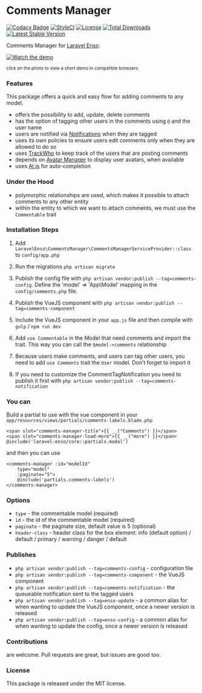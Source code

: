 <!--h-->
# Comments Manager

[![Codacy Badge](https://api.codacy.com/project/badge/Grade/d96ab52d782d46b9a94e00ea6059b34c)](https://www.codacy.com/app/laravel-enso/CommentsManager?utm_source=github.com&utm_medium=referral&utm_content=laravel-enso/CommentsManager&utm_campaign=badger)
[![StyleCI](https://styleci.io/repos/85583597/shield?branch=master)](https://styleci.io/repos/85583597)
[![License](https://poser.pugx.org/laravel-enso/commentsmanager/license)](https://https://packagist.org/packages/laravel-enso/commentsmanager)
[![Total Downloads](https://poser.pugx.org/laravel-enso/commentsmanager/downloads)](https://packagist.org/packages/laravel-enso/commentsmanager)
[![Latest Stable Version](https://poser.pugx.org/laravel-enso/commentsmanager/version)](https://packagist.org/packages/laravel-enso/commentsmanager)
<!--/h-->

Comments Manager for [Laravel Enso](https://github.com/laravel-enso/Enso).

[![Watch the demo](https://laravel-enso.github.io/commentsmanager/screenshots/Selection_018_thumb.png)](https://laravel-enso.github.io/commentsmanager/videos/demo_01.webm)

<sup>click on the photo to view a short demo in compatible browsers</sup>


### Features

This package offers a quick and easy flow for adding comments to any model.

- offers the possibility to add, update, delete comments
- has the option of tagging other users in the comments using `@` and the user name
- users are notified via [Notifications](https://github.com/laravel-enso/Notifications) when they are tagged
- uses its own policies to ensure users edit comments only when they are allowed to do so
- uses [TrackWho](https://github.com/laravel-enso/TrackWho) to keep track of the users that are posting comments
- depends on [Avatar Manager](https://github.com/laravel-enso/AvatarManager) to display user avatars, when available
- uses [At.js](https://github.com/ichord/At.js) for auto-completion

### Under the Hood
- polymorphic relationships are used, which makes it possible to attach comments to any other entity
- within the entity to which we want to attach comments, we must use the `Commentable` trait

### Installation Steps

1. Add `LaravelEnso\CommentsManager\CommentsManagerServiceProvider::class` to `config/app.php`

2. Run the migrations `php artisan migrate`

3. Publish the config file with `php artisan vendor:publish --tag=comments-config`. Define the 'model' => 'App\Model' mapping in the `config/comments.php` file.

4. Publish the VueJS component with `php artisan vendor:publish --tag=comments-component`

5. Include the VueJS component in your `app.js` file and then compile with `gulp` / `npm run dev`

6. Add `use Commentable` in the Model that need comments and import the trait. This way you can call the `$model->comments` relationship

7. Because users make comments, and users can tag other users, you need to add `use Comments` trait the `User` model. Don't forget to import it

8. If you need to customize the CommentTagNotification you need to publish it first with `php artisan vendor:publish --tag=comments-notification`

### You can

Build a partial to use with the vue component in your `app/resources/views/partials/comments-labels.blade.php`

```
<span slot="comments-manager-title">{{ __("Comments") }}</span>
<span slot="comments-manager-load-more">{{ __("more") }}</span>
@include('laravel-enso/core::partials.modal')
```

and then you can use

```
<comments-manager :id="modelId"
    type="model"
    :paginate="5">
    @include('partials.comments-labels')
</comments-manager>
```

### Options

- `type` - the commentable model (required)
- `id` - the id of the commentable model (required)
- `paginate` - the paginate size, default value is 5 (optional)
- `header-class` - header class for the box element: info (default option) / default / primary / warning / danger / default

### Publishes
- `php artisan vendor:publish --tag=comments-config` - configuration file
- `php artisan vendor:publish --tag=comments-component` - the VueJS component
- `php artisan vendor:publish --tag=comments-notification` - the queueable notification sent to the tagged users
- `php artisan vendor:publish --tag=enso-update` - a common alias for when wanting to update the VueJS component,
once a newer version is released
- `php artisan vendor:publish --tag=enso-config` - a common alias for when wanting to update the config,
once a newer version is released

<!--h-->
### Contributions

are welcome. Pull requests are great, but issues are good too.

### License

This package is released under the MIT license.
<!--/h-->